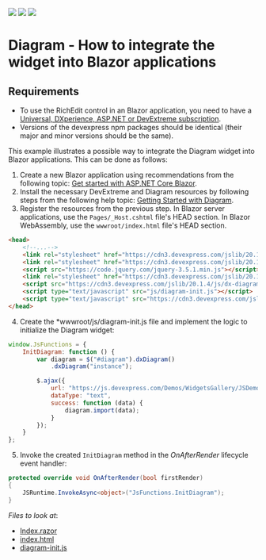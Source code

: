 <!-- default badges list -->
![](https://img.shields.io/endpoint?url=https://codecentral.devexpress.com/api/v1/VersionRange/276693930/20.1.4%2B)
[![](https://img.shields.io/badge/Open_in_DevExpress_Support_Center-FF7200?style=flat-square&logo=DevExpress&logoColor=white)](https://supportcenter.devexpress.com/ticket/details/T905033)
[![](https://img.shields.io/badge/📖_How_to_use_DevExpress_Examples-e9f6fc?style=flat-square)](https://docs.devexpress.com/GeneralInformation/403183)
<!-- default badges end -->
# Diagram - How to integrate the widget into Blazor applications

## Requirements
- To use the RichEdit control in an Blazor application, you need to have a [Universal, DXperience, ASP.NET or DevExtreme subscription](https://www.devexpress.com/buy/net/).
- Versions of the devexpress npm packages should be identical (their major and minor versions should be the same).

This example illustrates a possible way to integrate the Diagram widget into Blazor applications. This can be done as follows:
1. Create a new Blazor application using recommendations from the following topic: [Get started with ASP.NET Core Blazor](https://docs.microsoft.com/en-us/aspnet/core/blazor/get-started?view=aspnetcore-3.1&tabs=visual-studio).
2. Install the necessary DevExtreme and Diagram resources by following steps from the following help topic: [Getting Started with Diagram](https://js.devexpress.com/Documentation/Guide/Widgets/Diagram/Getting_Started_with_Diagram/).
3. Register the resources from the previous step. In Blazor server applications, use the ```Pages/_Host.cshtml``` file's HEAD section. In Blazor WebAssembly, use the ```wwwroot/index.html``` file's HEAD section.

```html
<head>
    <!--...-->
    <link rel="stylesheet" href="https://cdn3.devexpress.com/jslib/20.1.4/css/dx.common.css">
    <link rel="stylesheet" href="https://cdn3.devexpress.com/jslib/20.1.4/css/dx.light.css">
    <script src="https://code.jquery.com/jquery-3.5.1.min.js"></script>
    <link rel="stylesheet" href="https://cdn3.devexpress.com/jslib/20.1.4/css/dx-diagram.min.css">
    <script src="https://cdn3.devexpress.com/jslib/20.1.4/js/dx-diagram.min.js"></script>
    <script type="text/javascript" src="js/diagram-init.js"></script>
    <script type="text/javascript" src="https://cdn3.devexpress.com/jslib/20.1.4/js/dx.all.js"></script>
</head>
```

4. Create the *wwwroot/js/diagram-init.js file and implement the logic to initialize the Diagram widget:

```javascript
window.JsFunctions = {
    InitDiagram: function () {
        var diagram = $("#diagram").dxDiagram()
            .dxDiagram("instance");

        $.ajax({
            url: "https://js.devexpress.com/Demos/WidgetsGallery/JSDemos/data/diagram-flow.json",
            dataType: "text",
            success: function (data) {
                diagram.import(data);
            }
        });
    }
};
```

5. Invoke the created ```InitDiagram``` method in the *OnAfterRender* lifecycle event handler:

```csharp
protected override void OnAfterRender(bool firstRender)
{
	JSRuntime.InvokeAsync<object>("JsFunctions.InitDiagram");
}
```

<!-- default file list --> 
*Files to look at*:

* [Index.razor](./CS/Pages/Index.razor)
* [index.html](./CS/wwwroot/index.html)
* [diagram-init.js](./CS/wwwroot/js/diagram-init.js)
<!-- default file list end -->
